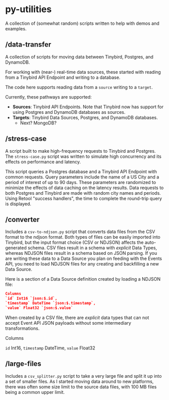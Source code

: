 # py-utilities

A collection of (somewhat random) scripts written to help with demos and examples. 

## /data-transfer
A collection of scripts for moving data between Tinybird, Postgres, and DynamoDB.

For working with (near-) real-time data sources, these started with reading from a Tinybird API Endpoint and writing to a database. 

The code here supports reading data from a `source` writing to a `target`.

Currently, these pathways are supported: 
* **Sources**: Tinybird API Endpoints. Note that Tinybird now has support for using Postgres and DynamoDB databases as sources. 
* **Targets**: Tinybird Data Sources, Postgres, and DynamoDB databases.
  * Next? MongoDB?
  
## /stress-case

A script built to make high-frequency requests to Tinybird and Postgres. The `stress-case.py` script was written to simulate high concurrency and its effects on performance and latency. 

This script queries a Postgres database and a Tinybird API Endpoint with common requests. Query parameters include the name of a US City and a period of interest of up to 90 days. These parameters are randomized to minimize the effects of data caching on the latency results. Data requests to both Postgres and Tinybird are made with random city names and periods. Using Retool "success handlers", the time to complete the round-trip query is displayed. 

## /converter
Includes a `csv-to-ndjson.py` script that converts data files from the CSV format to the ndjson format. Both types of files can be easily imported into Tinybird, but the input format choice (CSV or NDJSON) affects the auto-generated schema.  CSV files result in a schema with *explicit* Data Types, whereas NDJSON files result in a schema based on JSON parsing. If you are writing these data to a Data Source you plan on feeding with the Events API, you need to load NDJSON files for any creating and backfilling a new Data Source.  

Here is a section of a Data Source definition created by loading a NDJSON file:

```json
Columns
`id` Int16 `json:$.id`,
`timestamp` DateTime `json:$.timestamp`,
`value` Float32 `json:$.value`
```
When created by a CSV file, there are *explicit* data types that can not accept Event API JSON payloads without some intermediary transformations.  

Columns

`id` Int16,
`timestamp` DateTime,
`value` Float32


## /large-files
Includes a `csv_splitter.py` script to take a very large file and split it up into a set of smaller files. As I started moving data around to new platforms, there was often some size limit to the source data files, with 100 MB files being a common upper limit. 

 
